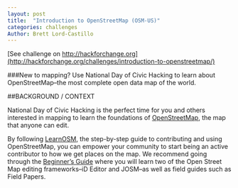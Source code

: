 ```yaml
---
layout: post
title:  "Introduction to OpenStreetMap (OSM-US)"
categories: challenges
Author: Brett Lord-Castillo
---
```

[See challenge on http://hackforchange.org](http://hackforchange.org/challenges/introduction-to-openstreetmap/)  

###New to mapping? Use National Day of Civic Hacking to learn about OpenStreetMap–the most complete open data map of the world.
  
##BACKGROUND / CONTEXT  
  
National Day of Civic Hacking is the perfect time for you and others interested in mapping to learn the foundations of [OpenStreetMap](http://www.openstreetmap.org/), the map that anyone can edit.

By following [LearnOSM](http://learnosm.org/en/), the step-by-step guide to contributing and using OpenStreetMap, you can empower your community to start being an active contributor to how we get places on the map. We recommend going through the [Beginner’s Guide](http://learnosm.org/en/beginner/) where you will learn two of the Open Street Map editing frameworks–iD Editor and JOSM–as well as field guides such as Field Papers.

